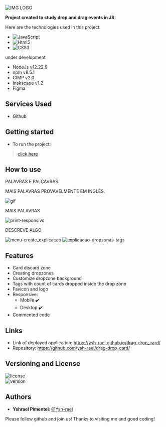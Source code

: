 ![IMG LOGO](https://user-images.githubusercontent.com/79410863/199850943-5ffe79e9-4614-40ca-bd27-8f09ced420fe.png)

**Project created to study drop and drag events in JS.**

Here are the technologies used in this project.
 

* ![JavaScript](https://img.shields.io/badge/-JavaScript-05122A?style=flat&logo=javascript)
* ![Html5](https://img.shields.io/badge/-HTML5-05122A?style=flat&logo=html5)
* ![CSS3](https://img.shields.io/badge/-CSS3-05122A?style=flat&logo=css3)

under development
* NodeJs v12.22.9
* npm v8.5.1
* GIMP v2.0
* Inskscape v1.2
* Figma
 
## Services Used
* Github
 
 
## Getting started
* To run the project:
>    [click here](https://ysh-rael.github.io/drag-drop_card/)
 
## How to use
 
PALAVRAS E PALÇAVRAS.<br>

MAIS PALAVRAS PROVAVELMENTE EM INGLÊS.<br>


![gif](https://j.gifs.com/MZN3.gif)<br>

[//]: # "https://gifs.com/gif/inputrange2-1-MZN4O3 ---> link do gif otimizado alternativo"
	
	
MAIS PALAVRAS<br>
	
	
![print-responsivo](https://user-images.githubusercontent.com/79410863/199864343-6b5b80e1-fb93-4e2e-8382-abafd5ec01d1.png)

DESCREVE ALGO<br>

![menu-create_explicacao](https://user-images.githubusercontent.com/79410863/199863082-b78207f7-66a3-49bb-9845-d9a77abdbc1f.png)
![explicacao-dropzonas-tags](https://user-images.githubusercontent.com/79410863/199863192-00996735-fe74-4010-8450-61e7857d60b5.png)



	
 
 
## Features
 
 * Card discard zone
 * Creating dropzones
 * Customize dropzone background
 * Tags with count of cards dropped inside the drop zone
 * Favicon and logo
 * Responsive:
	- Mobile  ✔️
	- Desktop  ✔️
* Commented code
 
 
## Links
 
  - Link of deployed application: https://ysh-rael.github.io/drag-drop_card/
  - Repository: https://github.com/ysh-rael/drag-drop_card/
 
 
## Versioning and License

![license](https://img.shields.io/github/license/ysh-rael/drag-drop_card)<br>
![version](https://img.shields.io/github/package-json/v/ysh-rael/drag-drop_card)
 
## Authors
 
* **Yshrael Pimentel**: [@Ysh-rael](https://github.com/ysh-rael)
 
 
Please follow github and join us!
Thanks to visiting me and good coding!







